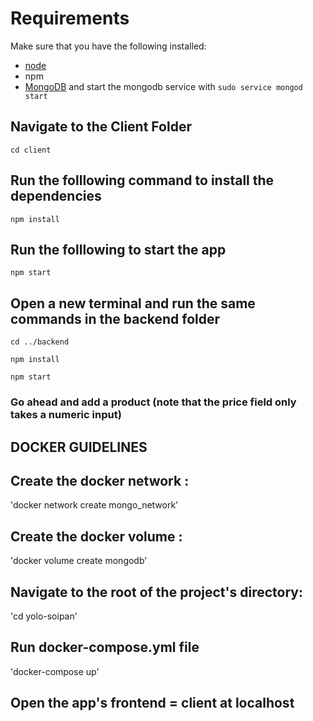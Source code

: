 # Requirements
Make sure that you have the following installed:
- [node](https://www.digitalocean.com/community/tutorials/how-to-install-node-js-on-ubuntu-18-04) 
- npm 
- [MongoDB](https://docs.mongodb.com/manual/tutorial/install-mongodb-on-ubuntu/) and start the mongodb service with `sudo service mongod start`

## Navigate to the Client Folder 
 `cd client`

## Run the folllowing command to install the dependencies 
 `npm install`

## Run the folllowing to start the app
 `npm start`

## Open a new terminal and run the same commands in the backend folder
 `cd ../backend`

 `npm install`

 `npm start`

 ### Go ahead and add a product (note that the price field only takes a numeric input)

## DOCKER GUIDELINES 
## Create the docker network :
'docker network create mongo_network'

## Create the docker volume :
'docker volume create mongodb'

## Navigate to the root of the project's directory:
 'cd yolo-soipan'

 ## Run docker-compose.yml file
 'docker-compose up'

 ## Open the app's frontend = client at localhost